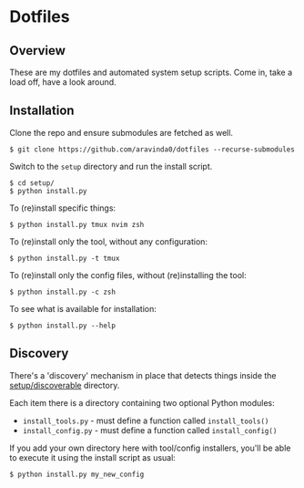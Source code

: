 # Dotfiles

## Overview

These are my dotfiles and automated system setup scripts. Come in, take a load
off, have a look around.


## Installation

Clone the repo and ensure submodules are fetched as well.

```shell
$ git clone https://github.com/aravinda0/dotfiles --recurse-submodules
```

Switch to the `setup` directory and run the install script.

```shell
$ cd setup/
$ python install.py
```


To (re)install specific things:

```shell
$ python install.py tmux nvim zsh
```


To (re)install only the tool, without any configuration:

```shell
$ python install.py -t tmux
```


To (re)install only the config files, without (re)installing the tool:

```shell
$ python install.py -c zsh
```


To see what is available for installation:

```shell
$ python install.py --help
```


## Discovery

There's a 'discovery' mechanism in place that detects things inside the [setup/discoverable](https://github.com/aravinda0/dotfiles/tree/master/setup/discoverable)
directory.


Each item there is a directory containing two optional Python modules:
- `install_tools.py` - must define a function called `install_tools()`
- `install_config.py` - must define a function called `install_config()`

If you add your own directory here with tool/config installers, you'll be able
to execute it using the install script as usual:

```shell
$ python install.py my_new_config
```
